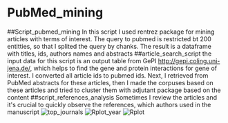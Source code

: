 # PubMed_mining
##Script_pubmed_mining
In this script I used rentrez package for mining articles with terms of interest. The query to pubmed is restricted bt 200 entitties, so that I splited the query by chanks. The result is a dataframe with titles, ids, authors names and abstracts
##article_search_script
the input data for this script is an output table from GePI  http://gepi.coling.uni-jena.de/, which helps to find the gene and protein interactions for gene of interest. I converted all article ids to pubmed ids. Next, I retrieved from PubMed abstracts for these articles, then I made the corpuses based on these articles and tried to cluster them with adjutant package based on the content 
##script_references_analysis
Sometimes I review the articles and it's crucial to quickly observe the references, which authors used in the manuscript
  ![top_journals](https://user-images.githubusercontent.com/40294728/233985768-75b4f211-c504-4fe6-b67d-9233e7080d5c.png)
 ![Rplot_year](https://user-images.githubusercontent.com/40294728/233985955-77f28e1f-16bd-48e8-bfd6-1298a9256a52.png)
![Rplot](https://user-images.githubusercontent.com/40294728/233986080-4d1b91e7-43de-4fe7-956e-6129e088f8be.png)
